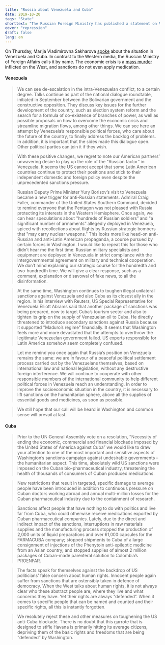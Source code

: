 ```yaml
---
title: "Russia about Venezuela and Cuba"
date: 2019-10-20
tags: "State"
shorttext: "The Russian Foreign Ministry has published a statement on Venezuela and Cuba, where instead of Western pink glasses are called facts."
cover: "repression"
draft: false
lang: en
---
```


On Thursday, Marija Vladimirovna Sakharova [spoke](http://www.mid.ru/ru/press_service/spokesman/briefings/-/asset_publisher/D2wHaWMCU6Od/content/id/3856722?p_p_id=101_INSTANCE_D2wHaWMCU6Od&_101_INSTANCE_D2wHaWMCU6Od_languageId=en_GB#10 "Briefing by Foreign Ministry Spokesperson Maria Zakharova, Moscow, October 17, 2019") about the situation in Venezuela and Cuba. In contrast to the Western media, the Russian Ministry of Foreign Affairs calls it by name. The economic crisis is a [mass murder](https://www.telesurenglish.net/news/US-Sanctions-Killed-Over-40000-Venezuelans-Since-2017-20190425-0015.html "US Sanctions Killed Over 40,000 Venezuelans Since 2017") inflicted on the West, and sanctions do not even apply medication.

#### Venezuela

> We can see de-escalation in the intra-Venezuelan conflict, to a certain degree. Talks continue as part of the national dialogue roundtable, initiated in September between the Bolivarian government and the constructive opposition. They discuss key issues for the further development of the country, such as election system reform and the search for a formula of co-existence of branches of power, as well as possible proposals on how to overcome the economic crisis and streamline migration flows, among other things. We can see here an attempt by Venezuela’s responsible political forces, who care about the future of the country, to finally address the backlog of problems. In addition, it is important that the sides made this dialogue open. Other political parties can join it if they wish.

> With these positive changes, we regret to note our American partners’ unwavering desire to play up the role of the "Russian factor” in Venezuela. It seems the US cannot accept that some Latin American countries continue to protect their positions and stick to their independent domestic and foreign policy even despite the unprecedented sanctions pressure.

> Russian Deputy Prime Minister Yury Borisov’s visit to Venezuela became a new trigger for anti-Russian statements. Admiral Craig Faller, commander of the United States Southern Command, decided to remind everyone that the Pentagon was not pleased with Russia protecting its interests in the Western Hemisphere. Once again, we can hear speculations about "hundreds of Russian soldiers” and "a significant number of armaments” allegedly deployed in Venezuela, spiced with recollections about flights by Russian strategic bombers that "may carry nuclear weapons.” This looks more like head-on anti-Russian and anti-Latin American propaganda, a course pursued by certain forces in Washington. I would like to repeat this for those who didn’t hear me the first time: Russian military specialists and equipment are deployed in Venezuela in strict compliance with the intergovernmental agreement on military and technical cooperation. We don’t mind explaining our strategic course for the hundredth and two-hundredth time. We will give a clear response, such as a comment, explanation or disavowal of fake news, to all the disinformation.

> At the same time, Washington continues to toughen illegal unilateral sanctions against Venezuela and also Cuba as its closest ally in the region. In his interview with Reuters, US Special Representative for Venezuela Elliott Abrams said that another package of sanctions was being prepared, now to target Cuba’s tourism sector and also to tighten its grip on the supply of Venezuelan oil to Cuba. He directly threatened to introduce secondary sanctions against Russia because it supported "Maduro’s regime” financially. It seems that Washington feels more and more devastated that the attempts to overthrow the legitimate Venezuelan government failed. US experts responsible for Latin America somehow seem completely confused.

> Let me remind you once again that Russia’s position on Venezuela remains the same: we are in favour of a peaceful political settlement process carried out by the Venezuelans themselves, based on international law and national legislation, without any destructive foreign interference. We will continue to cooperate with other responsible members of the international community to help different political forces in Venezuela reach an understanding. In order to improve the socioeconomic situation in the country, it is necessary to lift sanctions on the humanitarian sphere, above all the supplies of essential goods and medicines, as soon as possible.

> We still hope that our call will be heard in Washington and common sense will prevail at last.

#### Cuba

> Prior to the UN General Assembly vote on a resolution, "Necessity of ending the economic, commercial and financial blockade imposed by the United States of America against Cuba” we would like to draw your attention to one of the most important and sensitive aspects of Washington’s sanctions campaign against undesirable governments – the humanitarian aspect. This time, absolutely wild US sanctions were imposed on the Cuban bio-pharmaceutical industry, threatening the health of thousands of consumers of Cuban produced medications.

> New restrictions that result in targeted, specific damage to average people have been introduced in addition to continuous pressure on Cuban doctors working abroad and annual multi-million losses for the Cuban pharmaceutical industry due to the containment of research.

> Sanctions affect people that have nothing to do with politics and live far from Cuba, who could otherwise receive medications exported by Cuban pharmaceutical companies. Lately, due to the direct and indirect impact of the sanctions, interruptions in raw materials supplies and the manufacturing process stopped the production of 2,000 units of liquid preparations and over 61,000 capsules for the FARMACUBA company; stopped shipments to Cuba of a large consignment of injections of the Phenytoin anti-epileptic medicine from an Asian country; and stopped supplies of almost 2 million packages of Cuban-made parenteral solution to Colombia’s PROENFAR.

> The facts speak for themselves against the backdrop of US politicians’ false concern about human rights. Innocent people again suffer from sanctions that are ostensibly taken in defence of democracy. When the West talks about human rights, it is not always clear who these abstract people are, where they live and what concerns they have. Yet their rights are always "defended”. When it comes to specific people that can be named and counted and their specific rights, all this is instantly forgotten.

> We resolutely reject these and other measures on toughening the US anti-Cuba blockade. There is no doubt that this garrote that is designed to stifle Havana is primarily hitting its average citizens, depriving them of the basic rights and freedoms that are being "defended” by Washington.
